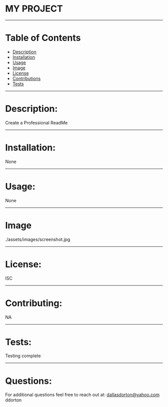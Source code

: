     
#   MY PROJECT
---
# Table of Contents
* [Description](#description)
* [Installation](#installation)
* [Usage](#usage)
* [Image](#image)
* [License](#license)
* [Contributions](#contributions)
* [Tests](#tests)

---

# Description: 
  Create a Professional ReadMe

---

# Installation: 
  None

---  

# Usage: 
  None

---  
# Image
  ./assets/images/screenshot.jpg

---

# License: 
  ISC

---

# Contributing: 
  NA

---

# Tests: 
  Testing complete

---

# Questions:
For additional questions feel free to reach out at: 
    dallasdorton@yahoo.com
    ddorton
    